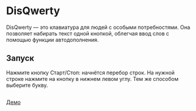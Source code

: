 # DisQwerty
DisQwerty &mdash; это клавиатура для людей с особыми потребностями. Она позволяет набирать текст одной кнопкой, облегчая ввод слов с помощью функции автодополнения.

## Запуск

Нажмите кнопку Старт/Стоп: начнётся перебор строк. На нужной строке нажмите на кнопку в нижнем левом углу. Тем же способом выберите букву.

##

[Демо](http://ibakaidov.github.io/DisQwerty)